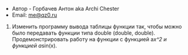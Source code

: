 ﻿* Автор - Горбачев Антон aka Archi Chester
* Email: me@qz0.ru

1. Изменить программу вывода таблицы функции так, чтобы можно было передавать функции типа double (double, double). Продемонстрировать работу на функции с функцией a*x^2 и функцией a*sin(x).